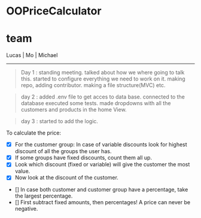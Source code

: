 # OOPriceCalculator
#  team
Lucas | Mo  | Michael 

--------------------

>Day 1 :
standing meeting. talked about how we where going to talk this.
started to configure everything we need to work on it.
making repo, adding contributor. making a file structure(MVC) etc.

>day 2 : added .env file to get acces to data base. connected to the database
> executed some tests. made dropdowns with all the customers and products in the home View.

>day 3 : started to add the logic. 

To calculate the price:

* [x] For the customer group: In case of variable discounts look for highest discount of all the groups the user has.
* [x] If some groups have fixed discounts, count them all up.
* [x] Look which discount (fixed or variable) will give the customer the most value.
* [x] Now look at the discount of the customer.
* [] In case both customer and customer group have a percentage, take the largest percentage.
* [] First subtract fixed amounts, then percentages!
     A price can never be negative.
